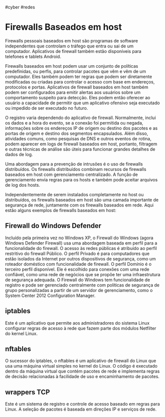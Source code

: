 #cyber #redes 
# Firewalls Baseados em host

Firewalls pessoais baseados em host são programas de software independentes que controlam o tráfego que entra ou sai de um computador. Aplicativos de firewall também estão disponíveis para telefones e tablets Android.

Firewalls baseados em host podem usar um conjunto de políticas predefinidas, ou perfis, para controlar pacotes que vêm e vêm de um computador. Eles também podem ter regras que podem ser diretamente modificadas ou criadas para controlar o acesso com base em endereços, protocolos e portas. Aplicativos de firewall baseados em host também podem ser configurados para emitir alertas aos usuários sobre um comportamento suspeito para detecção. Eles podem então oferecer ao usuário a capacidade de permitir que um aplicativo ofensivo seja executado ou impedido de ser executado no futuro.

O registro varia dependendo do aplicativo de firewall. Normalmente, inclui os dados e a hora do evento, se a conexão foi permitida ou negada, informações sobre os endereços IP de origem ou destino dos pacotes e as portas de origem e destino dos segmentos encapsulados. Além disso, atividades comuns, como pesquisas de DNS e outros eventos de rotina, podem aparecer em logs de firewall baseados em host, portanto, filtragem e outras técnicas de análise são úteis para funcionar grandes detalhes de dados de log.

Uma abordagem para a prevenção de intrusões é o uso de firewalls distribuídos. Os firewalls distribuídos combinam recursos de firewalls baseados em host com gerenciamento centralizado. A função de gerenciamento envia regras para os hosts e também pode aceitar arquivos de log dos hosts.

Independentemente de serem instalados completamente no host ou distribuídos, os firewalls baseados em host são uma camada importante de segurança de rede, juntamente com os firewalls baseados em rede. Aqui estão alguns exemplos de firewalls baseados em host:

## Firewall do Windows Defender

Incluído pela primeira vez no Windows XP, o Firewall do Windows (agora Windows Defender Firewall) usa uma abordagem baseada em perfil para a funcionalidade do firewall. O acesso às redes públicas é atribuído ao perfil restritivo do firewall Público. O perfil Privado é para computadores que estão isolados da Internet por outros dispositivos de segurança, como um roteador doméstico com funcionalidade de firewall. O perfil Domínio é o terceiro perfil disponível. Ele é escolhido para conexões com uma rede confiável, como uma rede de negócios que se propõe ter uma infraestrutura de segurança adequada. O Firewall do Windows tem funcionalidade de registro e pode ser gerenciado centralmente com políticas de segurança de grupo personalizadas a partir de um servidor de gerenciamento, como o System Center 2012 Configuration Manager.

## iptables

Este é um aplicativo que permite aos administradores do sistema Linux configurar regras de acesso à rede que fazem parte dos módulos Netfilter do kernel Linux.

## nftables

O sucessor do iptables, o nftables é um aplicativo de firewall do Linux que usa uma máquina virtual simples no kernel do Linux. O código é executado dentro da máquina virtual que contém pacotes de rede e implementa regras de decisão relacionadas à facilidade de uso e encaminhamento de pacotes.

## wrappers TCP

Este é um sistema de registro e controle de acesso baseado em regras para Linux. A seleção de pacotes é baseada em direções IP e serviços de rede.




















